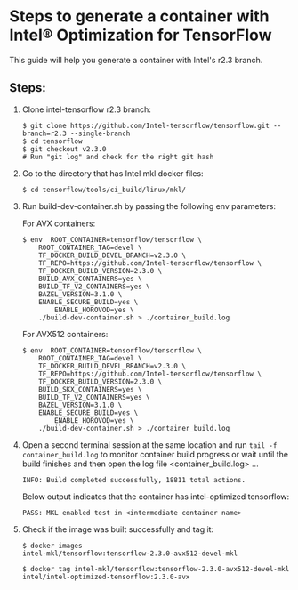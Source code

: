 # Steps to generate a container with Intel® Optimization for TensorFlow

This guide will help you generate a container with Intel's r2.3 branch.

## Steps:

1. Clone intel-tensorflow r2.3 branch:

    ```
    $ git clone https://github.com/Intel-tensorflow/tensorflow.git --branch=r2.3 --single-branch
    $ cd tensorflow
    $ git checkout v2.3.0
    # Run "git log" and check for the right git hash
    ```
	
2.  Go to the directory that has Intel mkl docker files:
    
    ```
    $ cd tensorflow/tools/ci_build/linux/mkl/
    ```
    
3.  Run build-dev-container.sh by passing the following env parameters:
    
    For AVX containers:
    
    ```
    $ env  ROOT_CONTAINER=tensorflow/tensorflow \
    	ROOT_CONTAINER_TAG=devel \
    	TF_DOCKER_BUILD_DEVEL_BRANCH=v2.3.0 \
    	TF_REPO=https://github.com/Intel-tensorflow/tensorflow \
    	TF_DOCKER_BUILD_VERSION=2.3.0 \
    	BUILD_AVX_CONTAINERS=yes \
    	BUILD_TF_V2_CONTAINERS=yes \    	
    	BAZEL_VERSION=3.1.0 \    	
    	ENABLE_SECURE_BUILD=yes \
            ENABLE_HOROVOD=yes \
    	./build-dev-container.sh > ./container_build.log
    ```
    
    For AVX512 containers:
    
    ```
    $ env  ROOT_CONTAINER=tensorflow/tensorflow \
    	ROOT_CONTAINER_TAG=devel \
    	TF_DOCKER_BUILD_DEVEL_BRANCH=v2.3.0 \
    	TF_REPO=https://github.com/Intel-tensorflow/tensorflow \
    	TF_DOCKER_BUILD_VERSION=2.3.0 \
    	BUILD_SKX_CONTAINERS=yes \
    	BUILD_TF_V2_CONTAINERS=yes \    	
    	BAZEL_VERSION=3.1.0 \    	
    	ENABLE_SECURE_BUILD=yes \
            ENABLE_HOROVOD=yes \
    	./build-dev-container.sh > ./container_build.log
    ```  
	
4.  Open a second terminal session at the same location and run `tail -f container_build.log` to monitor container build progress
    or wait until the build finishes and then open the log file <container_build.log> ...
    
    ```
    INFO: Build completed successfully, 18811 total actions.
    ```
    
    Below output indicates that the container has intel-optimized tensorflow:
    
    ```
    PASS: MKL enabled test in <intermediate container name>
    ```
              
5.  Check if the image was built successfully and tag it:
    
    ```
    $ docker images
    intel-mkl/tensorflow:tensorflow-2.3.0-avx512-devel-mkl
    
    $ docker tag intel-mkl/tensorflow:tensorflow-2.3.0-avx512-devel-mkl intel/intel-optimized-tensorflow:2.3.0-avx
    ``` 
    
	
